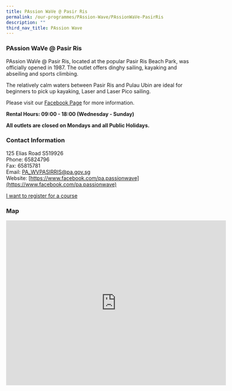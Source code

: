 ```yaml
---
title: PAssion WaVe @ Pasir Ris
permalink: /our-programmes/PAssion-Wave/PAssionWaVe-PasirRis
description: ""
third_nav_title: PAssion Wave
---
```

### PAssion WaVe @ Pasir Ris


PAssion WaVe @ Pasir Ris, located at the popular Pasir Ris Beach Park, was officially opened in 1987. The outlet offers dinghy sailing, kayaking and abseiling and sports climbing.

The relatively calm waters between Pasir Ris and Pulau Ubin are ideal for beginners to pick up kayaking, Laser and Laser Pico sailing. 

Please visit our [Facebook Page](https://www.facebook.com/pa.passionwave) for more information.

****Rental Hours: 09:00 - 18:00 (Wednesday - Sunday)****

****All outlets are closed on Mondays and all Public Holidays.****

### Contact Information

125 Elias Road S519926  
Phone: 65824796  
Fax: 65815781  
Email: [PA\_WVPASIRRIS@pa.gov.sg](mailto:PA_WVPASIRRIS@pa.gov.sg)  
Website: [https://www.facebook.com/pa.passionwave](https://www.facebook.com/pa.passionwave)

[I want to register for a course](https://www.onepa.gov.sg/)

### Map

<iframe src="https://www.google.com/maps/embed?pb=!1m18!1m12!1m3!1d3988.652224320954!2d103.93864752838276!3d1.385283958630048!2m3!1f0!2f0!3f0!3m2!1i1024!2i768!4f13.1!3m3!1m2!1s0x31da3dc13235a26b%3A0x2fef0ef91772d159!2s125%20Elias%20Rd%2C%20Singapore%20519926!5e0!3m2!1sen!2ssg!4v1655786344989!5m2!1sen!2ssg" width="600" height="450" style="border:0;" allowfullscreen="" loading="lazy"></iframe>